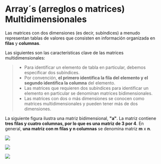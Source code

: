 # Array´s (arreglos o matrices) Multidimensionales

Las matrices con dos dimensiones (es decir, subíndices) a menudo representan tablas de valores que consisten en información organizada en **filas** y **columnas**. 

Las siguientes son las características clave de las matrices multidimensionales: 

> - Para identificar un elemento de tabla en particular, debemos especificar dos subíndices. 
>- Por convención, **el primero identifica la fila del elemento y el segundo identifica la columna** del elemento. 
>- Las matrices que requieren dos subíndices para identificar un elemento en particular se denominan matrices bidimensionales. 
>- Las matrices con dos o más dimensiones se conocen como matrices multidimensionales y pueden tener más de dos dimensiones.

La siguiente figura ilustra una matriz bidimensional, **"a"**. La matriz contiene **tres filas y cuatro columnas, por lo que es una matriz de 3 por 4**. En general, **una matriz con m filas y n columnas** se denomina matriz **m** x **n**.

![](https://manualidadesybellasartes.es/175094-home_default/cajonera-madera-artemio-415x11x325-mm.jpg)

![](https://static.lolahome.es/media/catalog/product/cache/1/image/600x/9df78eab33525d08d6e5fb8d27136e95/c/a/cajonera-6-cajones-blanco-122823.jpg)

![](https://habitkasa.es/wp-content/uploads/2019/11/MB-150626_9-600x400.jpg)


<!--stackedit_data:
eyJoaXN0b3J5IjpbMTI1NDY4MTQxMiwxMzE3ODI3NF19
-->